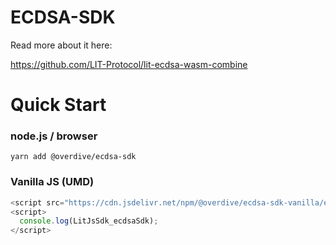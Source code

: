 # ECDSA-SDK

Read more about it here:

https://github.com/LIT-Protocol/lit-ecdsa-wasm-combine

# Quick Start

### node.js / browser

```
yarn add @overdive/ecdsa-sdk
```

### Vanilla JS (UMD)

```js
<script src="https://cdn.jsdelivr.net/npm/@overdive/ecdsa-sdk-vanilla/ecdsa-sdk.js"></script>
<script>
  console.log(LitJsSdk_ecdsaSdk);
</script>
```
